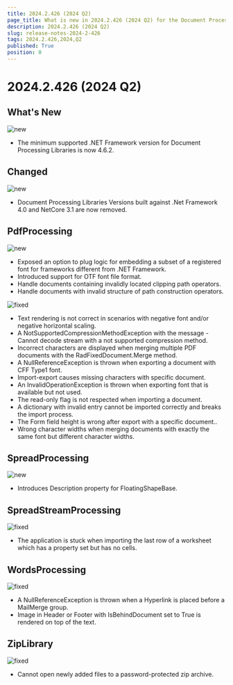 ```yaml
---
title: 2024.2.426 (2024 Q2)
page_title: What is new in 2024.2.426 (2024 Q2) for the Document Processing Libraries
description: 2024.2.426 (2024 Q2)
slug: release-notes-2024-2-426 
tags: 2024.2.426,2024,Q2
published: True
position: 0
---
```



# 2024.2.426 (2024 Q2)


## What's New


![new](../images/new.png)

* The minimum supported .NET Framework version for Document Processing Libraries is now 4.6.2.

## Changed


![new](../images/new.png)

* Document Processing Libraries Versions built against .Net Framework 4.0 and NetCore 3.1 are now removed.

## PdfProcessing


![new](../images/new.png)

* Exposed an option to plug logic for embedding a subset of a registered font for frameworks different from .NET Framework.
* Introduced support for OTF font file format.
* Handle documents containing invalidly located clipping path operators.
* Handle documents with invalid structure of path construction operators.

![fixed](../images/fixed.png)

* Text rendering is not correct in scenarios with negative font and/or negative horizontal scaling.
* A NotSupportedCompressionMethodException with the message - Cannot decode stream with a not supported compression method.
* Incorrect characters are displayed when merging multiple PDF documents with the RadFixedDocument.Merge method.
* A NullReferenceException is thrown when exporting a document with CFF Type1 font.
* Import-export causes missing characters with specific document.
* An InvalidOperationException is thrown when exporting font that is available but not used.
* The read-only flag is not respected when importing a document.
* A dictionary with invalid entry cannot be imported correctly and breaks the import process.
* The Form field height is wrong after export with a specific document..
* Wrong character widths when merging documents with exactly the same font but different character widths.

## SpreadProcessing


![new](../images/new.png)

* Introduces Description property for FloatingShapeBase.

## SpreadStreamProcessing


![fixed](../images/fixed.png)

* The application is stuck when importing the last row of a worksheet which has a property set but has no cells.

## WordsProcessing


![fixed](../images/fixed.png)

* A NullReferenceException is thrown when a Hyperlink is placed before a MailMerge group.
* Image in Header or Footer with IsBehindDocument set to True is rendered on top of the text.

## ZipLibrary


![fixed](../images/fixed.png)

* Cannot open newly added files to a password-protected zip archive.

